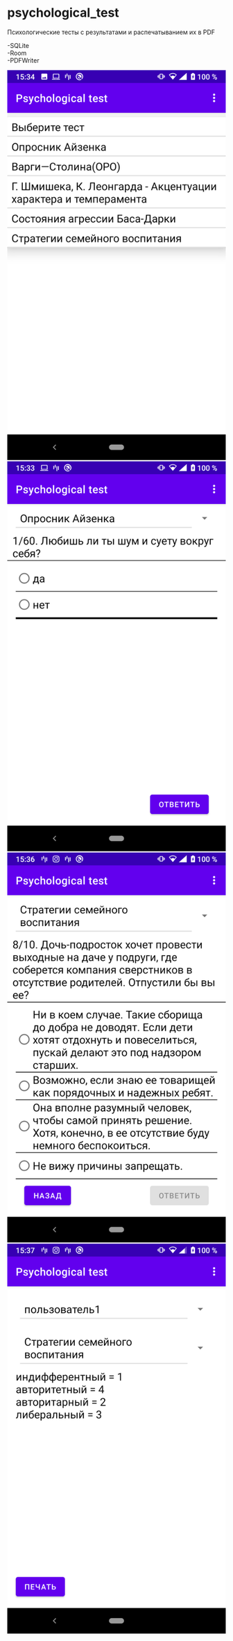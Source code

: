 # psychological_test

Психологические тесты с результатами и распечатыванием их в PDF

-SQLite\
-Room\
-PDFWriter

![](https://github.com/mironoff2007/psychological_test/blob/master/psyt_readme_pic1.png?v=4&s=200)
![](https://github.com/mironoff2007/psychological_test/blob/master/psyt_readme_pic2.png)
![](https://github.com/mironoff2007/psychological_test/blob/master/psyt_readme_pic3.png)
![](https://github.com/mironoff2007/psychological_test/blob/master/psyt_readme_pic4.png)

